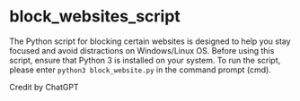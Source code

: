 # block_websites_script
The Python script for blocking certain websites is designed to help you stay focused and avoid distractions on Windows/Linux OS. Before using this script, ensure that Python 3 is installed on your system. To run the script, please enter `python3 block_website.py` in the command prompt (cmd).

Credit by ChatGPT
